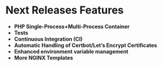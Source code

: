 # Next Releases Features

- **PHP Single-Process+Multi-Process Container**  
- **Tests**
- **Continuous Integration (CI)**
- **Automatic Handling of Certbot/Let’s Encrypt Certificates**  
- **Enhanced environment variable management**
- **More NGINX Templates**  
